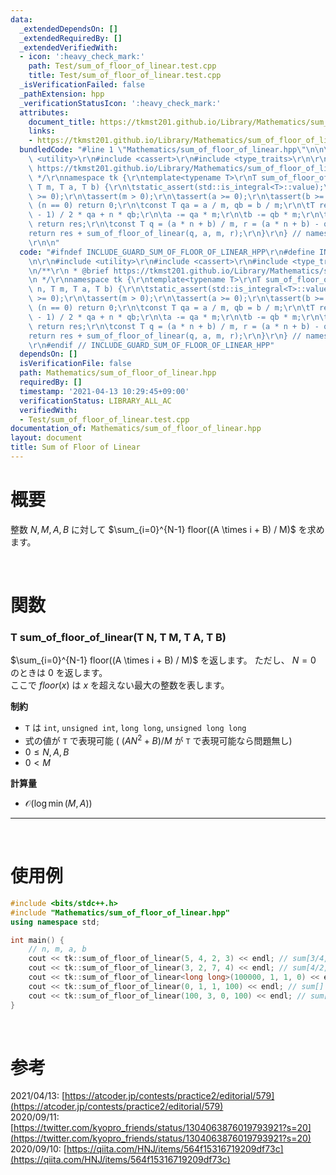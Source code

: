```yaml
---
data:
  _extendedDependsOn: []
  _extendedRequiredBy: []
  _extendedVerifiedWith:
  - icon: ':heavy_check_mark:'
    path: Test/sum_of_floor_of_linear.test.cpp
    title: Test/sum_of_floor_of_linear.test.cpp
  _isVerificationFailed: false
  _pathExtension: hpp
  _verificationStatusIcon: ':heavy_check_mark:'
  attributes:
    document_title: https://tkmst201.github.io/Library/Mathematics/sum_of_floor_of_linear.hpp
    links:
    - https://tkmst201.github.io/Library/Mathematics/sum_of_floor_of_linear.hpp
  bundledCode: "#line 1 \"Mathematics/sum_of_floor_of_linear.hpp\"\n\n\n\r\n#include\
    \ <utility>\r\n#include <cassert>\r\n#include <type_traits>\r\n\r\n/**\r\n * @brief\
    \ https://tkmst201.github.io/Library/Mathematics/sum_of_floor_of_linear.hpp\r\n\
    \ */\r\nnamespace tk {\r\ntemplate<typename T>\r\nT sum_of_floor_of_linear(T n,\
    \ T m, T a, T b) {\r\n\tstatic_assert(std::is_integral<T>::value);\r\n\tassert(n\
    \ >= 0);\r\n\tassert(m > 0);\r\n\tassert(a >= 0);\r\n\tassert(b >= 0);\r\n\tif\
    \ (n == 0) return 0;\r\n\tconst T qa = a / m, qb = b / m;\r\n\tT res = n * (n\
    \ - 1) / 2 * qa + n * qb;\r\n\ta -= qa * m;\r\n\tb -= qb * m;\r\n\tif (a == 0)\
    \ return res;\r\n\tconst T q = (a * n + b) / m, r = (a * n + b) - q * m;\r\n\t\
    return res + sum_of_floor_of_linear(q, a, m, r);\r\n}\r\n} // namespace tk\r\n\
    \r\n\n"
  code: "#ifndef INCLUDE_GUARD_SUM_OF_FLOOR_OF_LINEAR_HPP\r\n#define INCLUDE_GUARD_SUM_OF_FLOOR_OF_LINEAR_HPP\r\
    \n\r\n#include <utility>\r\n#include <cassert>\r\n#include <type_traits>\r\n\r\
    \n/**\r\n * @brief https://tkmst201.github.io/Library/Mathematics/sum_of_floor_of_linear.hpp\r\
    \n */\r\nnamespace tk {\r\ntemplate<typename T>\r\nT sum_of_floor_of_linear(T\
    \ n, T m, T a, T b) {\r\n\tstatic_assert(std::is_integral<T>::value);\r\n\tassert(n\
    \ >= 0);\r\n\tassert(m > 0);\r\n\tassert(a >= 0);\r\n\tassert(b >= 0);\r\n\tif\
    \ (n == 0) return 0;\r\n\tconst T qa = a / m, qb = b / m;\r\n\tT res = n * (n\
    \ - 1) / 2 * qa + n * qb;\r\n\ta -= qa * m;\r\n\tb -= qb * m;\r\n\tif (a == 0)\
    \ return res;\r\n\tconst T q = (a * n + b) / m, r = (a * n + b) - q * m;\r\n\t\
    return res + sum_of_floor_of_linear(q, a, m, r);\r\n}\r\n} // namespace tk\r\n\
    \r\n#endif // INCLUDE_GUARD_SUM_OF_FLOOR_OF_LINEAR_HPP"
  dependsOn: []
  isVerificationFile: false
  path: Mathematics/sum_of_floor_of_linear.hpp
  requiredBy: []
  timestamp: '2021-04-13 10:29:45+09:00'
  verificationStatus: LIBRARY_ALL_AC
  verifiedWith:
  - Test/sum_of_floor_of_linear.test.cpp
documentation_of: Mathematics/sum_of_floor_of_linear.hpp
layout: document
title: Sum of Floor of Linear
---
```


# 概要

整数 $N, M, A, B$ に対して $\sum_{i=0}^{N-1} floor((A \times i + B) / M)$ を求めます。  

<br>

# 関数

### T sum_of_floor_of_linear(T N, T M, T A, T B)

$\sum_{i=0}^{N-1} floor((A \times i + B) / M)$ を返します。
ただし、 $N = 0$ のときは $0$ を返します。  
ここで $floor(x)$ は $x$ を超えない最大の整数を表します。  

**制約**

- `T` は `int`, `unsigned int`, `long long`, `unsigned long long`
- 式の値が `T` で表現可能 ( $(AN^2+B)/M$ が `T` で表現可能なら問題無し)
- $0 \leq N, A, B$
- $0 < M$

**計算量**

- $\mathcal{O}(\log{\min(M, A)})$

---

<br>

# 使用例

```cpp
#include <bits/stdc++.h>
#include "Mathematics/sum_of_floor_of_linear.hpp"
using namespace std;

int main() {
	// n, m, a, b
	cout << tk::sum_of_floor_of_linear(5, 4, 2, 3) << endl; // sum[3/4, 5/4, 7/4, 9/4, 11/4] = 6
	cout << tk::sum_of_floor_of_linear(3, 2, 7, 4) << endl; // sum[4/2, 11/2, 18/2] = 16
	cout << tk::sum_of_floor_of_linear<long long>(100000, 1, 1, 0) << endl; // sum[...] = 4999950000
	cout << tk::sum_of_floor_of_linear(0, 1, 1, 100) << endl; // sum[] = 0
	cout << tk::sum_of_floor_of_linear(100, 3, 0, 100) << endl; // sum[33, ..., 33] = 3300
}
```

<br>

# 参考

2021/04/13: [https://atcoder.jp/contests/practice2/editorial/579](https://atcoder.jp/contests/practice2/editorial/579)  
2020/09/11: [https://twitter.com/kyopro_friends/status/1304063876019793921?s=20](https://twitter.com/kyopro_friends/status/1304063876019793921?s=20)  
2020/09/10: [https://qiita.com/HNJ/items/564f15316719209df73c](https://qiita.com/HNJ/items/564f15316719209df73c)  

<br>
